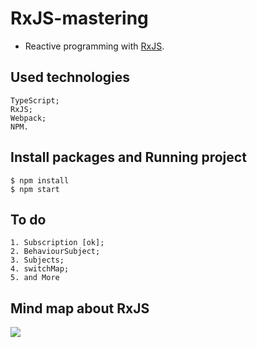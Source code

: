 # RxJS-mastering

- Reactive programming with [RxJS](https://rxjs.dev/).

## Used technologies

  ```
  TypeScript;
  RxJS;
  Webpack;
  NPM.
  ```

## Install packages and Running project

  ```
  $ npm install
  $ npm start 
  ```

## To do

  ```
  1. Subscription [ok];
  2. BehaviourSubject;
  3. Subjects;
  4. switchMap;
  5. and More
  ```


## Mind map about RxJS

<img src="https://miro.medium.com/max/1400/1*HeOwc9fteR4oiVheE7qnAg.png">
